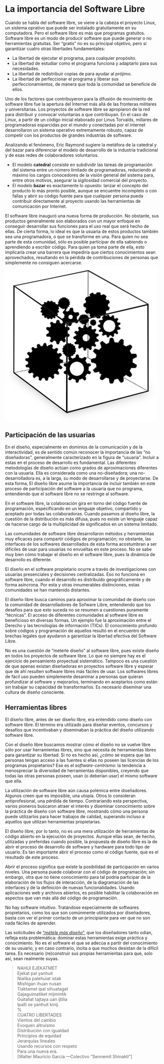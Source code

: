 # La importancia del Software Libre

Cuando se habla del software libre, se viene a la cabeza el proyecto Linux, un sistema oprativo que puede ser instalado gratuitamente en su computadora. Pero el software libre es más que programas gratuitos. Software libre es un modo de producir software que puede generar o no herramientas gratuitas. Ser “gratis” no es su principal objetivo, pero sí garantizar cuatro otras libertades fundamentales:

- La libertad de ejecutar el programa, para cualquier propósito.
- La libertad de estudiar como el programa funciona y adaptarlo para sus necesidades.
- La libertad de redistribuir copias de para ayudar al prójimo.
- La libertad de perfeccionar el programa y liberar sus perfeccionamientos, de manera que toda la comunidad se beneficie de ellos.

Uno de los factores que contribuyeron para la difusión de movimiento de software libre fue la apertura del Internet más allá de las fronteras militares y universitarias. Los proyectos de software libre se apropiaron de la red para distribuir y convocar voluntarias a que contribuyan. En el caso de Linux, a partir de un código inicial elaborado por Linus Torvalds, millares de programadoras esparcidas por el mundo y conectadas por el internet desarrollaron un sistema operativo extremamente robusto, capaz de competir con los productos de grandes industrias de software.

Analizando el fenómeno, Eric Raymond sugiere la metáfora de la catedral y del bazar para diferenciar el modelo de desarrollo de la industria tradicional y de esas redes de colaboradores voluntarios.

- El modelo **catedral** consiste en subdividir las tareas de programación del sistema entre un número limitado de programadoras, reduciendo al máximo los cargos conocedores de la visión general del sistema para, entre otros motivos, asegurar la sigilosidad comercial del proyecto.
- El modelo **bazar** es exactamente lo opuesto: lanzar el concepto del producto lo más pronto posible, aunque se encuentre incompleto o con fallas y abrir su código fuente para que cualquier persona pueda contribuir directamente al proyecto usando las herramientas de comunicación por Internet.

El software libre inauguró una nueva forma de producción. No obstante, sus productos generalmente son elaborados con un mayor enfoque en conseguir desarrollar sus funciones para el uso real que será hecho de ellas. De cierta forma, lo ideal es que la usuaria de estos productos también sea una programadora, o que se transforme en una. Para quien no sea parte de esta comunidad, sólo es posible participar de ella sabiendo o aprendiendo a escribir código. Para quien ya toma parte de ella, esto implicaría crear una barrera que impediría que ciertos conocimientos sean aprovechados, resultando en la pérdida de contribuciones de personas que simplemente no consiguen acercarse.
![](img/caixatransparente.png)


## Participación de las usuarias

En el diseño, especialmente en dominios de la comunicación y de la interactividad, es de sentido común reconocer la importancia de las “no diseñadoras”, generalmente caracterizado en la figura de “usuaria”. Incluir a estas en el proceso de desarrollo es fundamental. Las diferentes metodologías de diseño actúan como grados de aproximaciones diferentes con la usuaria. Ella es considerada como una no-diseñadora; una no-desarrolladora es, a la larga, su modo de desarrollarse y de proyectarse. De esta forma, El diseño libre asume la importancia de incluir también en este proceso de participación del software a la usuaria que no programa, entendiendo que el software libre no se restringe al software.

En el software libre, la colaboración gira en torno del código fuente de programación, especificando en un lenguaje objetivo, compartido y aceptado por todas las colaboradoras. Cuando pasamos al diseño libre, la cuestión de la distribución es más difusa, pues no existe un lenguaje capaz de hacerse cargo de la multiplicidad de significados en un sistema limitado.

Las comunidades de software libre desarrollaron métodos y herramientas muy eficaces para compartir códigos de programación; no obstante, las interfaces de los softwares desarrollados de esta forma acostumbran a ser difíciles de usar para usuarias no envueltas en este proceso. No se sabe muy bien cómo trabajar el diseño en el software libre, pues la dinámica de desarrollo es diferente.

El diseño en el software propietario ocurre a través de investigaciones con usuarias presenciales y decisiones centralizadas. Eso no funciona en software libre, cuando el desarrollo es distribuido geográficamente y de forma asíncrona. Por esta y otras innumerables distinciones, estas comunidades se han mantenido distantes.

El diseño libre busca caminos para aproximar la comunidad de diseño con la comunidad de desarrolladores de Sofware Libre, entendiendo que los desafíos para que esto suceda no se resumen a cuestiones puramente “técnicas”. El acceso de diferentes comunidades al software libre es beneficioso en diversas formas. Un ejemplo fue la aproximación entre el Derecho y las tecnologías de información (TICs). El conocimiento profundo sobre códigos y programación de aquellos resultó en el encuentro de brechas legales que ayudaron a garantizar la libertad efectiva del Software Libre.

No es una cuestión de “meterle diseño” al software libre, pues existe diseño en todos los proyectos de software libre. Lo que no siempre hay es el ejercicio de pensamiento proyectual sistemático. Tampoco es una cuestión de que apenas existan diseñadoras en proyectos software libre y esperar que de ahí resulten software libres más fáciles de usar. Los softwares libres de fácil uso pueden simplemente desanimar a personas que quieran profundizar al software y mejorarlos, terminando en aceptarlos como están sin trabajar su capacidad de transformarlos. Es necesario diseminar una cultura de diseño consciente.

## Herramientas libres

El diseño libre, antes de ser diseño libre, era entendido como diseño con software libre. El término era utilizado para diseñar eventos, concursos y desafíos que incentivaban y diseminaban la práctica del diseño utilizando software libre.

Con el diseño libre buscamos mostrar cómo el diseño no se vuelve libre sólo por usar herramientas libres, sino que necesita de herramientas libres para garantizar su libertad. Si no es hecho así, ¿cómo se espera que las personas tengan acceso a las fuentes si ellas no poseen las licencias de los programas propietarios? Ese es el *software-centrismo*: la tendencia a menospreciar la diversidad de herramientas disponibles, creyendo que todas las otras personas poseen, usan (o deberían usar) el mismo software que ella.

La utilización de software libre aún causa polémica entre diseñadores. Algunos creen que es imposible, una utopía. Otros lo consideran antiprofesional, una pérdida de tiempo. Contrariando esta perspectiva, varios pioneros buscaron atraer el interés y diseminar conocimiento sobre la práctica de diseño con software libre, mostrando cómo una persona puede utilizarlos para hacer trabajos de calidad, superando incluso a aquellos que utilizan herramientas propietarias.

El diseño libre, por lo tanto, no es una mera utilización de herramientas de código abierto en la ejecución de proyectos. Aunque ellas sean, de hecho, utilizadas y preferidas cuando posible, la propuesta de diseño libre es la de abrir el proceso de desarrollo de software y hardware para todo tipo de usuario. Es tan importante abrir el proceso como el código fuente, que es el resultado de este proceso.

Abrir el proceso significa que existe la posibilidad de participación en varios niveles. Una persona puede colaborar con el código de programación; sin embargo, otra que no tiene conocimiento para tal podría participar de la elaboración de los flujos de interacción, de la diagramación de las interfaces y de la definición de nuevas funcionalidades. Usando aplicaciones web y archivos abiertos, es posible habilitar la colaboración en aspectos que van más allá del código de programación.

No hay software intuitivo. Tratándose especialmente de softwares propietarios, como los que son comúnmente utilizados por diseñadores, basta con ver el primer contacto de un principiante para ver que no son nada fáciles de aprender.

Las solicitudes de [“*métele más diseño*”](https://youtu.be/XbhW-FToKgk), que los diseñadores tanto odian, refleja esta problemática: dominar estas herramientas exige práctica y conocimiento. No es el software el que se adecúa a partir del conocimiento de su usuario, y en caso contrario, incita a que muchos desistan de la difícil tarea. Es necesario (re)construir sus propias herramientas para que, solo así, sean realmente suyas.

> NAHUI EJEKATMET<br>
> Ejekat pal yanhuit<br>
> Nialika palehuiat istak<br>
> Mishigan ihuan nusan<br>
> Tiaktamet ipal sihuatagat<br>
> Gajaguimatiket mijmintik<br>
> Guitaliat tajtaya uan ijtilia<br>
> Ipalli se yanhuit kinij.<br>
> %<br>
> CUATRO LIBERTADES<br>
> Vientos del cambio<br>
> Evoquen altruismo<br>
> Distribución con igualdad<br>
> Principios de equidad<br>
> Jerarquías lineales<br>
> Usando recursos con respeto<br>
> Para una nueva era.<br>
> [Walter Mauricio Garcia —Colectivo “Sennemit Shinakti”]
